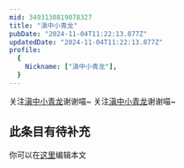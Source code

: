 ```yaml
---
mid: 3493130819078327
title: "滇中小青龙"
pubDate: "2024-11-04T11:22:13.877Z"
updatedDate: "2024-11-04T11:22:13.877Z"
profile:
  {
    Nickname: ["滇中小青龙"],
  }
---
```


关注[滇中小青龙](https://space.bilibili.com/3493130819078327)谢谢喵~ 关注[滇中小青龙](https://space.bilibili.com/3493130819078327)谢谢喵~

## 此条目有待补充
你可以在[这里](https://github.com/Yuhanawa/VTuber.ICU-Content/edit/master/v/滇中小青龙/index.md)编辑本文
